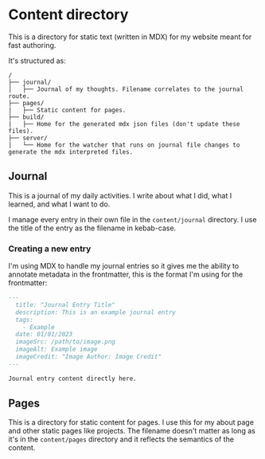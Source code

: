# Content directory

This is a directory for static text (written in MDX) for my website meant for fast authoring.

It's structured as:

```plaintext
/
├── journal/
│   ├── Journal of my thoughts. Filename correlates to the journal route.
├── pages/
|   ├── Static content for pages.
├── build/
|   ├── Home for the generated mdx json files (don't update these files).
├── server/
|   └── Home for the watcher that runs on journal file changes to generate the mdx interpreted files.
```

## Journal

This is a journal of my daily activities. I write about what I did, what I learned, and what I want to do.

I manage every entry in their own file in the `content/journal` directory. I use the title of the entry as the filename in kebab-case.

### Creating a new entry

I'm using MDX to handle my journal entries so it gives me the ability to annotate metadata in the frontmatter, this is the format I'm using for the frontmatter:

```md
---
  title: "Journal Entry Title"
  description: This is an example journal entry
  tags: 
    - Example
  date: 01/01/2023
  imageSrc: /path/to/image.png
  imageAlt: Example image
  imageCredit: "Image Author: Image Credit"
---

Journal entry content directly here.
```

## Pages

This is a directory for static content for pages. I use this for my about page and other static pages like projects. The filename doesn't matter as long as it's in the `content/pages` directory and it reflects the semantics of the content.
